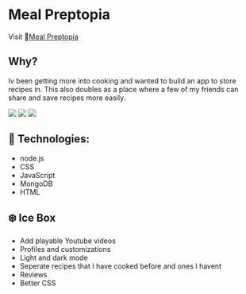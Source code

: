 # Meal Preptopia

Visit 🚀[Meal Preptopia](https://meal-preptopia.herokuapp.com/)

## Why?
Iv been getting more into cooking and wanted to build an app to store recipes in. This also doubles as a place where a few of my friends can share and save recipes more easily.

![](https://i.imgur.com/Bt5VEHn.png)
![](https://i.imgur.com/Or31YC3.png)
![](https://i.imgur.com/kDTHm4C.png)

## 💾 Technologies:
- node.js
- CSS
- JavaScript
- MongoDB
- HTML

## ❄️ Ice Box
- Add playable Youtube videos
- Profiles and customizations
- Light and dark mode
- Seperate recipes that I have cooked before and ones I havent
- Reviews
- Better CSS